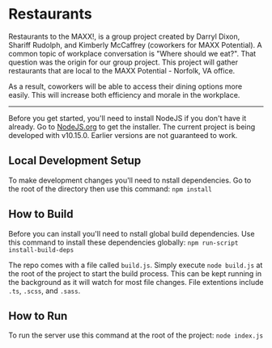 # Restaurants

Restaurants to the MAXX!, is a group project created by Darryl Dixon, Shariff Rudolph, and Kimberly McCaffrey (coworkers for MAXX Potential).  A common topic of workplace conversation is "Where should we eat?".  That question was the origin for our group project.  This project will gather restaurants that are local to the MAXX Potential - Norfolk, VA office.

As a result, coworkers will be able to access their dining options more easily. This will increase both efficiency and morale in the workplace.

---

Before you get started, you'll need to install NodeJS if you don't have it already. Go to [NodeJS.org](http://nodejs.org) to get the installer. The current project is being developed with v10.15.0. Earlier versions are not guaranteed to work.

## Local Development Setup

To make development changes you'll need to nstall dependencies. Go to the root of the directory then use this command: `npm install`

## How to Build

Before you can install you'll need to nstall global build dependencies.
Use this command to install these dependencies globally: `npm run-script install-build-deps`

The repo comes with a file called `build.js`. Simply execute `node build.js` at the root of the project to start the build process. This can be kept running in the background as it will watch for most file changes. File extentions include `.ts`, `.scss`, and `.sass`.

## How to Run

To run the server use this command at the root of the project: `node index.js`
